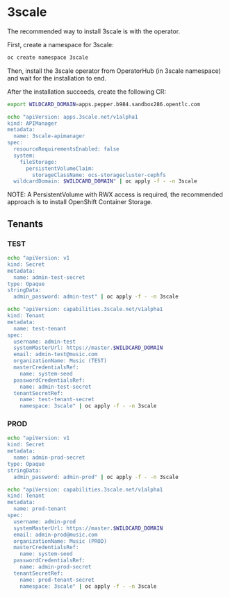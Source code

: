 # 3scale

The recommended way to install 3scale is with the operator.

First, create a namespace for 3scale:

```bash
oc create namespace 3scale
```

Then, install the 3scale operator from OperatorHub (in 3scale namespace) and wait for the installation to end.

After the installation succeeds, create the following CR:

```bash
export WILDCARD_DOMAIN=apps.pepper.b984.sandbox286.opentlc.com

echo "apiVersion: apps.3scale.net/v1alpha1
kind: APIManager
metadata:
  name: 3scale-apimanager
spec:
  resourceRequirementsEnabled: false
  system:
    fileStorage:
      persistentVolumeClaim:
        storageClassName: ocs-storagecluster-cephfs
  wildcardDomain: $WILDCARD_DOMAIN" | oc apply -f - -n 3scale
```

NOTE: A PersistentVolume with RWX access is required, the recommended approach is to install OpenShift Container Storage.

## Tenants

### TEST

```bash
echo "apiVersion: v1
kind: Secret
metadata:
  name: admin-test-secret
type: Opaque
stringData:
  admin_password: admin-test" | oc apply -f - -n 3scale

echo "apiVersion: capabilities.3scale.net/v1alpha1
kind: Tenant
metadata:
  name: test-tenant
spec:
  username: admin-test
  systemMasterUrl: https://master.$WILDCARD_DOMAIN
  email: admin-test@music.com
  organizationName: Music (TEST)
  masterCredentialsRef:
    name: system-seed
  passwordCredentialsRef:
    name: admin-test-secret
  tenantSecretRef:
    name: test-tenant-secret
    namespace: 3scale" | oc apply -f - -n 3scale
```

### PROD

```bash
echo "apiVersion: v1
kind: Secret
metadata:
  name: admin-prod-secret
type: Opaque
stringData:
  admin_password: admin-prod" | oc apply -f - -n 3scale

echo "apiVersion: capabilities.3scale.net/v1alpha1
kind: Tenant
metadata:
  name: prod-tenant
spec:
  username: admin-prod
  systemMasterUrl: https://master.$WILDCARD_DOMAIN
  email: admin-prod@music.com
  organizationName: Music (PROD)
  masterCredentialsRef:
    name: system-seed
  passwordCredentialsRef:
    name: admin-prod-secret
  tenantSecretRef:
    name: prod-tenant-secret
    namespace: 3scale" | oc apply -f - -n 3scale
```
